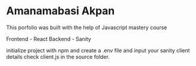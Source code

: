 # Amanamabasi Akpan

This porfolio was built with the help of Javascript mastery course

Frontend - React
Backend - Sanity

initialize project with npm and create a .env file and input your sanity client details check client.js in the source folder.



